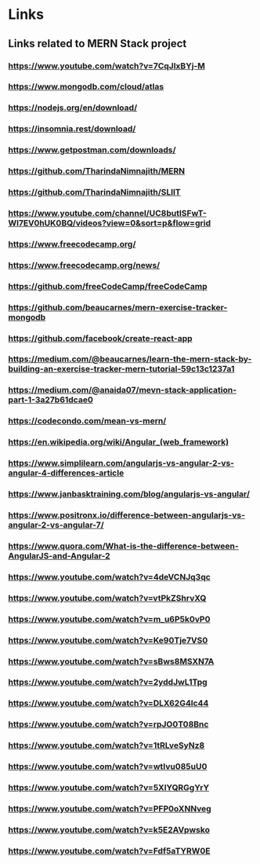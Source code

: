 
# Links

## Links related to MERN Stack project

### <https://www.youtube.com/watch?v=7CqJlxBYj-M>

### <https://www.mongodb.com/cloud/atlas>

### <https://nodejs.org/en/download/>

### <https://insomnia.rest/download/>

### <https://www.getpostman.com/downloads/>

### <https://github.com/TharindaNimnajith/MERN>

### <https://github.com/TharindaNimnajith/SLIIT>

### <https://www.youtube.com/channel/UC8butISFwT-Wl7EV0hUK0BQ/videos?view=0&sort=p&flow=grid>

### <https://www.freecodecamp.org/>

### <https://www.freecodecamp.org/news/>

### <https://github.com/freeCodeCamp/freeCodeCamp>

### <https://github.com/beaucarnes/mern-exercise-tracker-mongodb>

### <https://github.com/facebook/create-react-app>

### <https://medium.com/@beaucarnes/learn-the-mern-stack-by-building-an-exercise-tracker-mern-tutorial-59c13c1237a1>

### <https://medium.com/@anaida07/mevn-stack-application-part-1-3a27b61dcae0>

### <https://codecondo.com/mean-vs-mern/>

### <https://en.wikipedia.org/wiki/Angular_(web_framework)>

### <https://www.simplilearn.com/angularjs-vs-angular-2-vs-angular-4-differences-article>

### <https://www.janbasktraining.com/blog/angularjs-vs-angular/>

### <https://www.positronx.io/difference-between-angularjs-vs-angular-2-vs-angular-7/>

### <https://www.quora.com/What-is-the-difference-between-AngularJS-and-Angular-2>

### <https://www.youtube.com/watch?v=4deVCNJq3qc>

### <https://www.youtube.com/watch?v=vtPkZShrvXQ>

### <https://www.youtube.com/watch?v=m_u6P5k0vP0>

### <https://www.youtube.com/watch?v=Ke90Tje7VS0>

### <https://www.youtube.com/watch?v=sBws8MSXN7A>

### <https://www.youtube.com/watch?v=2yddJwL1Tpg>

### <https://www.youtube.com/watch?v=DLX62G4lc44>

### <https://www.youtube.com/watch?v=rpJO0T08Bnc>

### <https://www.youtube.com/watch?v=1tRLveSyNz8>

### <https://www.youtube.com/watch?v=wtIvu085uU0>

### <https://www.youtube.com/watch?v=5XlYQRGgYrY>

### <https://www.youtube.com/watch?v=PFP0oXNNveg>

### <https://www.youtube.com/watch?v=k5E2AVpwsko>

### <https://www.youtube.com/watch?v=Fdf5aTYRW0E>
